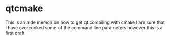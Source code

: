 # qtcmake
This is an aide memoir on how to get qt compiling with cmake
I am sure that I have overcooked some of the command line parameters however this is a first draft
